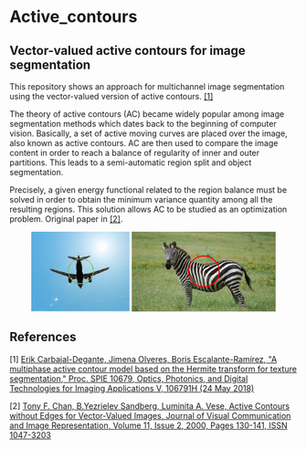 # Active_contours

## Vector-valued active contours for image segmentation

This repository shows an approach for multichannel image segmentation using the vector-valued version of active contours. [[1]](#1)

The theory of active contours (AC) became widely popular among image segmentation methods which dates back to the beginning of computer vision. Basically, a set of active moving curves are placed over the image, also known as active contours. AC are then used to compare the image content in order to reach a balance of regularity of inner and outer partitions. This leads to a semi-automatic region split and object segmentation.

Precisely, a given energy functional related to the region balance must be solved in order to obtain the minimum variance quantity among all the resulting regions. This solution allows AC to be studied as an optimization problem. Original paper in [[2]](#2).

<p align="center">
  <img width="34.3%" src="https://github.com/erikycd/Active_contours/blob/main/airplane_animation.gif?raw=true">
  <img width="50%" src="https://github.com/erikycd/Active_contours/blob/main/zebra_animation.gif?raw=true">
</p>

## References

<a id="1">[1]</a> 
[Erik Carbajal-Degante, Jimena Olveres, Boris Escalante-Ramírez, 
"A multiphase active contour model based on the Hermite transform for texture segmentation," 
Proc. SPIE 10679, Optics, Photonics, and Digital Technologies for Imaging Applications V, 
106791H (24 May 2018)](https://doi.org/10.1117/12.2306541)

<a id="2">[2]</a> 
[Tony F. Chan, B.Yezrielev Sandberg, Luminita A. Vese,
Active Contours without Edges for Vector-Valued Images,
Journal of Visual Communication and Image Representation,
Volume 11, Issue 2,
2000,
Pages 130-141,
ISSN 1047-3203](https://www.sciencedirect.com/science/article/pii/S104732039990442X)
